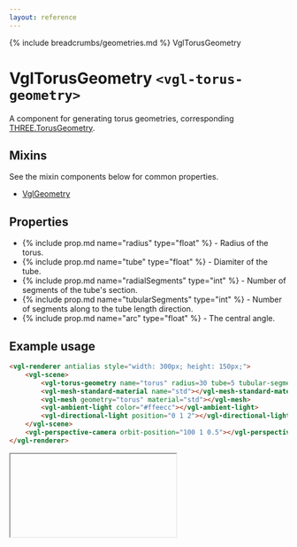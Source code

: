 ```yaml
---
layout: reference
---
```

{% include breadcrumbs/geometries.md %} VglTorusGeometry
# VglTorusGeometry `<vgl-torus-geometry>`
A component for generating torus geometries, corresponding [THREE.TorusGeometry](https://threejs.org/docs/index.html#api/geometries/TorusGeometry).
## Mixins
See the mixin components below for common properties.
* [VglGeometry](vgl-geometry)

## Properties
* {% include prop.md name="radius" type="float" %} - Radius of the torus.
* {% include prop.md name="tube" type="float" %} - Diamiter of the tube.
* {% include prop.md name="radialSegments" type="int" %} - Number of segments of the tube's section.
* {% include prop.md name="tubularSegments" type="int" %} - Number of segments along to the tube length direction.
* {% include prop.md name="arc" type="float" %} - The central angle.

## Example usage
```html
<vgl-renderer antialias style="width: 300px; height: 150px;">
    <vgl-scene>
        <vgl-torus-geometry name="torus" radius=30 tube=5 tubular-segments=16></vgl-torus-geometry>
        <vgl-mesh-standard-material name="std"></vgl-mesh-standard-material>
        <vgl-mesh geometry="torus" material="std"></vgl-mesh>
        <vgl-ambient-light color="#ffeecc"></vgl-ambient-light>
        <vgl-directional-light position="0 1 2"></vgl-directional-light>
    </vgl-scene>
    <vgl-perspective-camera orbit-position="100 1 0.5"></vgl-perspective-camera>
</vgl-renderer>
```
<div class="vgl-example"><iframe class="vgl-example__content" srcdoc="
    <style>
        body {
            margin: 0;
            overflow: hidden;
        }
        .vgl-canvas {
            height: 100vh;
        }
    </style>
    <vgl-renderer antialias class='vgl-canvas'>
        <vgl-scene>
            <vgl-torus-geometry name='torus' radius=30 tube=5 tubular-segments=16></vgl-torus-geometry>
            <vgl-mesh-standard-material name='std'></vgl-mesh-standard-material>
            <vgl-mesh geometry='torus' material='std'></vgl-mesh>
            <vgl-ambient-light color='#ffeecc'></vgl-ambient-light>
            <vgl-directional-light position='0 1 2'></vgl-directional-light>
        </vgl-scene>
        <vgl-perspective-camera orbit-position='100 1 0.5'></vgl-perspective-camera>
    </vgl-renderer>
    <script src='https://unpkg.com/vue/dist/vue.min.js'></script>
    <script src='https://unpkg.com/three/build/three.min.js'></script>
    <script src='../js/vue-gl.js'></script>
    <script>
        Object.keys(VueGL).forEach(function(name) {
            Vue.component(name, VueGL[name]);
        });
        const vm = new Vue({
            el: '.vgl-canvas'
        });
    </script>
"></iframe></div>
<script src="https://unpkg.com/srcdoc-polyfill@1.0.0/srcdoc-polyfill.min.js"></script>
